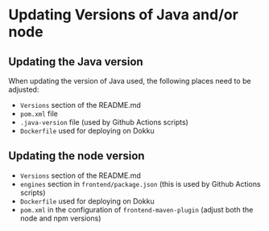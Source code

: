 # Updating Versions of Java and/or node

## Updating the Java version

When updating the version of Java used, the following places need to be adjusted:

* `Versions` section of the README.md
* `pom.xml` file
* `.java-version` file (used by Github Actions scripts)
* `Dockerfile` used for deploying on Dokku

## Updating the node version

* `Versions` section of the README.md
* `engines` section in `frontend/package.json` (this is used by Github Actions scripts)
* `Dockerfile` used for deploying on Dokku
* `pom.xml` in the configuration of `frontend-maven-plugin` (adjust both the node and npm versions)

